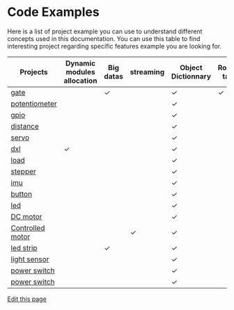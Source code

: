 # Code Examples

Here is a list of project example you can use to understand different concepts used in this documentation.
You can use this table to find interesting project regarding specific features example you are looking for.

| Projects| Dynamic modules allocation | Big datas | streaming | Object Dictionnary | Routing table |
|---|---|---|---|---|---|
| [gate](https://github.com/Luos-io/Mod_gate) | | &#10003; | | &#10003;| &#10003;|
| [potentiometer](https://github.com/Luos-io/Mod_potentiometer) | | | | &#10003;| |
| [gpio](https://github.com/Luos-io/Mod_gpio) | | | | &#10003;| |
| [distance](https://github.com/Luos-io/Mod_distance) | | | | &#10003;| |
| [servo](https://github.com/Luos-io/Mod_servo) | | | | &#10003;| |
| [dxl](https://github.com/Luos-io/Mod_dxl) | &#10003; | | | &#10003;| |
| [load](https://github.com/Luos-io/Mod_load) | | | | &#10003;| |
| [stepper](https://github.com/Luos-io/Mod_stepper) | | | | &#10003;| |
| [imu](https://github.com/Luos-io/Mod_imu) | | | | &#10003;| |
| [button](https://github.com/Luos-io/Mod_button) | | | | &#10003;| |
| [led](https://github.com/Luos-io/Mod_led) | | | | &#10003;| |
| [DC motor](https://github.com/Luos-io/Mod_dc_motor) | | | | &#10003;| |
| [Controlled motor](https://github.com/Luos-io/Mod_controlled_motor) | | | &#10003; | &#10003;| |
| [led strip](https://github.com/Luos-io/Mod_led_strip) | | &#10003; | | &#10003;| |
| [light sensor](https://github.com/Luos-io/Mod_light_sensor) | | | | &#10003;| |
| [power switch](https://github.com/Luos-io/Mod_power_switch) | | | | &#10003;| |
| [power switch](https://github.com/Luos-io/Mod_power_switch) | | | | &#10003;| |


<div class="cust_edit_page"><a href="https://{{gh_path}}/_pages/low/modules/modules-list.md">Edit this page</a></div>
